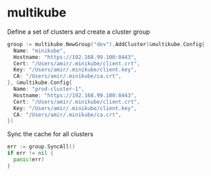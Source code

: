 # multikube

Define a set of clusters and create a cluster group
```Go
group := multikube.NewGroup("dev").AddCluster(&multikube.Config{
  Name: "minikube",
  Hostname: "https://192.168.99.100:8443",
  Cert: "/Users/amir/.minikube/client.crt",
  Key: "/Users/amir/.minikube/client.key",
  CA: "/Users/amir/.minikube/ca.crt",
}, &multikube.Config{
  Name: "prod-cluster-1",
  Hostname: "https://192.168.99.100:8443",
  Cert: "/Users/amir/.minikube/client.crt",
  Key: "/Users/amir/.minikube/client.key",
  CA: "/Users/amir/.minikube/ca.crt",
})
```

Sync the cache for all clusters
```Go
err := group.SyncAll()
if err != nil {
  panic(err)
}
```